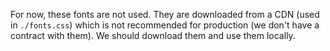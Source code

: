 For now, these fonts are not used. They are downloaded from a CDN (used in `./fonts.css`) which is not recommended for production (we don't have a contract with them). We should download them and use them locally.
